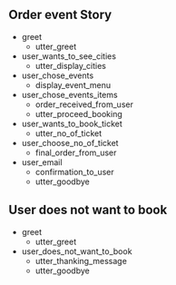 ## Order event Story

* greet
  - utter_greet
* user_wants_to_see_cities
  - utter_display_cities
* user_chose_events
  - display_event_menu
* user_chose_events_items
  - order_received_from_user
  - utter_proceed_booking
* user_wants_to_book_ticket
  - utter_no_of_ticket
* user_choose_no_of_ticket
  - final_order_from_user
* user_email
  - confirmation_to_user
  - utter_goodbye



## User does not want to book

* greet
  - utter_greet
* user_does_not_want_to_book
  - utter_thanking_message
  - utter_goodbye
